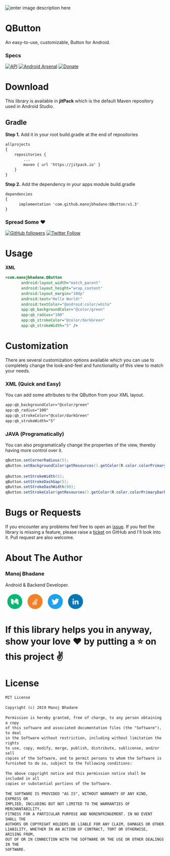 ![enter image description here](https://raw.githubusercontent.com/manojbhadane/QButton/master/qbuttonbanner.png?token=AKPddlQNgRZT1DbSR_pBUSw70a1Yrrzcks5cUIfvwA%3D%3D)

# QButton
An easy-to-use, customizable, Button for Android.


### Specs
<!---[![](https://jitpack.io/v/manojbhadane/QButton.svg)](https://jitpack.io/#manojbhadane/QButton)-->
[![API](https://img.shields.io/badge/API-16%2B-orange.svg?style=flat)](https://android-arsenal.com/api?level=16) 
[![Android Arsenal](https://img.shields.io/badge/Android%20Arsenal-QButton-brightgreen.svg?style=flat)](https://android-arsenal.com/details/1/7506)
[![Donate](https://img.shields.io/badge/Donate-PayPal-blue.svg)](https://paypal.me/manojbhadane)
<!---[![License](https://img.shields.io/badge/License-Apache%202.0-blue.svg)](https://opensource.org/licenses/Apache-2.0) -->

# Download

This library is available in **jitPack** which is the default Maven repository used in Android Studio.

## Gradle 
**Step 1.** Add it in your root build.gradle at the end of repositories
```
allprojects 
{
	repositories {
		...
		maven { url 'https://jitpack.io' }
	}
}
```

**Step 2.** Add the dependency in your apps module build.gradle
```
dependencies 
{
	  implementation 'com.github.manojbhadane:QButton:v1.3'
}
```

### Spread Some :heart:
[![GitHub followers](https://img.shields.io/github/followers/manojbhadane.svg?style=social&label=Follow)](https://github.com/manojbhadane)  [![Twitter Follow](https://img.shields.io/twitter/follow/manojbhadane.svg?style=social)](https://twitter.com/Manoj_bhadane) 


# Usage
**XML**
```xml
<com.manojbhadane.QButton
       android:layout_width="match_parent"
       android:layout_height="wrap_content"
       android:layout_margin="10dp"
       android:text="Hello World!"
       android:textColor="@android:color/white"
       app:qb_backgroundColor="@color/green"
       app:qb_radius="100"
       app:qb_strokeColor="@color/darkGreen"
       app:qb_strokeWidth="5" />
``` 


# Customization

There are several customization options available which you can use to completely change the look-and-feel and functionality of this view to match your needs.

### XML (Quick and Easy)

You can add some attributes to the QButton from your XML layout.

```xml
app:qb_backgroundColor="@color/green"
app:qb_radius="100"
app:qb_strokeColor="@color/darkGreen"
app:qb_strokeWidth="5"
```

### JAVA (Programatically)

You can also programatically change the properties of the view, thereby having more control over it.

```java
qButton.setCornerRadious(5);
qButton.setBackgroundColor(getResources().getColor(R.color.colorPrimary));

qButton.setStrokeWidth(5);
qButton.setStrokeDashGap(5);
qButton.setStrokeDashWidth(90);
qButton.setStrokeColor(getResources().getColor(R.color.colorPrimaryDark));
```

# Bugs or Requests

If you encounter any problems feel free to open an [issue](https://github.com/manojbhadane/QButton/issues/new?assignees=&labels=&template=bug_report.md). If you feel the library is missing a feature, please raise a [ticket](https://github.com/manojbhadane/QButton/issues/new?assignees=&labels=&template=feature_request.md) on GitHub and I'll look into it. Pull request are also welcome. 

# About The Author

### Manoj Bhadane

Android & Backend Developer.


<a href="https://medium.com/@manojbhadane"><img src="https://github.com/manojbhadane/Social-Icons/blob/master/medium-icon.png?raw=true" width="60"></a>
<a href="https://stackoverflow.com/users/4034678/manoj-bhadane"><img src="https://github.com/manojbhadane/Social-Icons/blob/master/stackoverflow-icon.png?raw=true" width="60"></a>
<a href="https://twitter.com/Manoj_bhadane"><img src="https://github.com/manojbhadane/Social-Icons/blob/master/twitter-icon.png?raw=true" width="60"></a>
<a href="https://in.linkedin.com/in/manojbhadane"><img src="https://github.com/manojbhadane/Social-Icons/blob/master/linkedin-icon.png?raw=true" width="60"></a>

# If this library helps you in anyway, show your love :heart: by putting a :star: on this project :v:

# License

```
MIT License

Copyright (c) 2019 Manoj Bhadane

Permission is hereby granted, free of charge, to any person obtaining a copy
of this software and associated documentation files (the "Software"), to deal
in the Software without restriction, including without limitation the rights
to use, copy, modify, merge, publish, distribute, sublicense, and/or sell
copies of the Software, and to permit persons to whom the Software is
furnished to do so, subject to the following conditions:

The above copyright notice and this permission notice shall be included in all
copies or substantial portions of the Software.

THE SOFTWARE IS PROVIDED "AS IS", WITHOUT WARRANTY OF ANY KIND, EXPRESS OR
IMPLIED, INCLUDING BUT NOT LIMITED TO THE WARRANTIES OF MERCHANTABILITY,
FITNESS FOR A PARTICULAR PURPOSE AND NONINFRINGEMENT. IN NO EVENT SHALL THE
AUTHORS OR COPYRIGHT HOLDERS BE LIABLE FOR ANY CLAIM, DAMAGES OR OTHER
LIABILITY, WHETHER IN AN ACTION OF CONTRACT, TORT OR OTHERWISE, ARISING FROM,
OUT OF OR IN CONNECTION WITH THE SOFTWARE OR THE USE OR OTHER DEALINGS IN THE
SOFTWARE.
```



